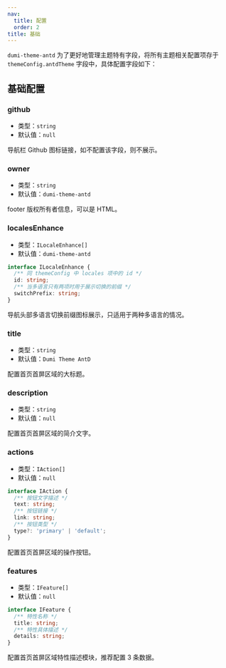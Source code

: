```yaml
---
nav:
  title: 配置
  order: 2
title: 基础
---
```


`dumi-theme-antd` 为了更好地管理主题特有字段，将所有主题相关配置项存于 `themeConfig.antdTheme` 字段中，具体配置字段如下：

## 基础配置

### github

- 类型：`string`
- 默认值：`null`

导航栏 Github 图标链接，如不配置该字段，则不展示。

### owner

- 类型：`string`
- 默认值：`dumi-theme-antd`

footer 版权所有者信息，可以是 HTML。

### localesEnhance

- 类型：`ILocaleEnhance[]`
- 默认值：`dumi-theme-antd`

```ts
interface ILocaleEnhance {
  /** 同 themeConfig 中 locales 项中的 id */
  id: string;
  /** 当多语言只有两项时用于展示切换的前缀 */
  switchPrefix: string;
}
```

导航头部多语言切换前缀图标展示，只适用于两种多语言的情况。

### title

- 类型：`string`
- 默认值：`Dumi Theme AntD`

配置首页首屏区域的大标题。

### description

- 类型：`string`
- 默认值：`null`

配置首页首屏区域的简介文字。

### actions

- 类型：`IAction[]`
- 默认值：`null`

```ts
interface IAction {
  /** 按钮文字描述 */
  text: string;
  /** 按钮链接 */
  link: string;
  /** 按钮类型 */
  type?: 'primary' | 'default';
}
```

配置首页首屏区域的操作按钮。

### features

- 类型：`IFeature[]`
- 默认值：`null`

```ts
interface IFeature {
  /** 特性名称 */
  title: string;
  /** 特性具体描述 */
  details: string;
}
```

配置首页首屏区域特性描述模块，推荐配置 3 条数据。

